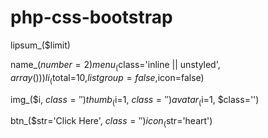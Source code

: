 php-css-bootstrap
=================
lipsum_($limit)

name_($number=2)
menu_($class='inline || unstyled', $array() ))
li_($total=10,$listgroup=false,$icon=false)


img_($i, $class='')
thumb_($i=1, $class='')
avatar_($i=1, $class='')


btn_($str='Click Here', $class='')
icon_($str='heart')
